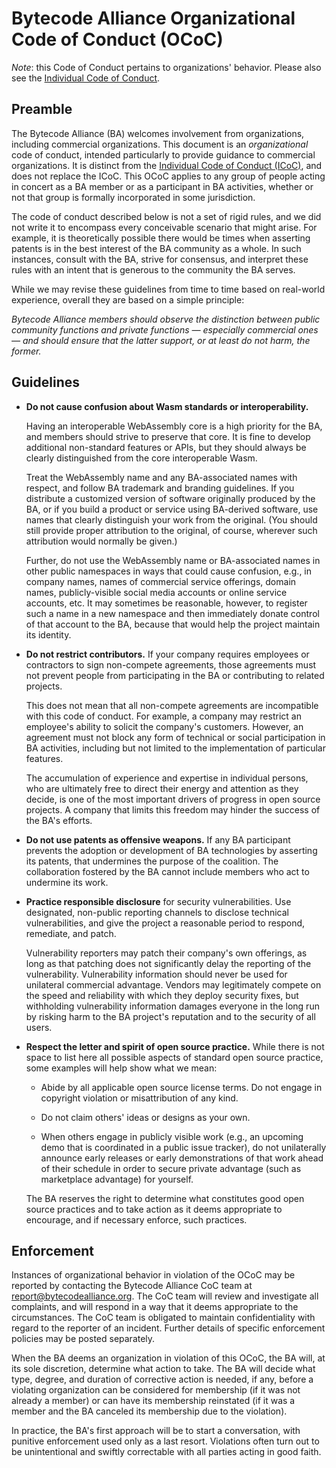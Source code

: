 # Bytecode Alliance Organizational Code of Conduct (OCoC)

*Note*: this Code of Conduct pertains to organizations' behavior. Please also see the [Individual Code of Conduct](CODE_OF_CONDUCT.md).

## Preamble

The Bytecode Alliance (BA) welcomes involvement from organizations,
including commercial organizations.  This document is an
*organizational* code of conduct, intended particularly to provide
guidance to commercial organizations.  It is distinct from the
[Individual Code of Conduct (ICoC)](CODE_OF_CONDUCT.md), and does not 
replace the ICoC. This OCoC applies to any group of people acting in 
concert as a BA member or as a participant in BA activities, whether 
or not that group is formally incorporated in some jurisdiction.

The code of conduct described below is not a set of rigid rules, and
we did not write it to encompass every conceivable scenario that might
arise.  For example, it is theoretically possible there would be times
when asserting patents is in the best interest of the BA community as
a whole.  In such instances, consult with the BA, strive for
consensus, and interpret these rules with an intent that is generous
to the community the BA serves.

While we may revise these guidelines from time to time based on
real-world experience, overall they are based on a simple principle:

*Bytecode Alliance members should observe the distinction between
 public community functions and private functions — especially
 commercial ones — and should ensure that the latter support, or at
 least do not harm, the former.*

## Guidelines

 * **Do not cause confusion about Wasm standards or interoperability.** 
 
   Having an interoperable WebAssembly core is a high priority for
   the BA, and members should strive to preserve that core.  It is fine
   to develop additional non-standard features or APIs, but they
   should always be clearly distinguished from the core interoperable
   Wasm.
 
   Treat the WebAssembly name and any BA-associated names with
   respect, and follow BA trademark and branding guidelines.  If you
   distribute a customized version of software originally produced by
   the BA, or if you build a product or service using BA-derived
   software, use names that clearly distinguish your work from the
   original.  (You should still provide proper attribution to the
   original, of course, wherever such attribution would normally be
   given.)
     
   Further, do not use the WebAssembly name or BA-associated names in
   other public namespaces in ways that could cause confusion, e.g.,
   in company names, names of commercial service offerings, domain
   names, publicly-visible social media accounts or online service
   accounts, etc.  It may sometimes be reasonable, however, to
   register such a name in a new namespace and then immediately donate
   control of that account to the BA, because that would help the project
   maintain its identity.
     
 * **Do not restrict contributors.** If your company requires
   employees or contractors to sign non-compete agreements, those
   agreements must not prevent people from participating in the BA or
   contributing to related projects.

   This does not mean that all non-compete agreements are incompatible
   with this code of conduct.  For example, a company may restrict an
   employee's ability to solicit the company's customers.  However, an
   agreement must not block any form of technical or social
   participation in BA activities, including but not limited to the
   implementation of particular features.

   The accumulation of experience and expertise in individual persons,
   who are ultimately free to direct their energy and attention as
   they decide, is one of the most important drivers of progress in
   open source projects.  A company that limits this freedom may hinder
   the success of the BA's efforts.

 * **Do not use patents as offensive weapons.** If any BA participant
   prevents the adoption or development of BA technologies by
   asserting its patents, that undermines the purpose of the
   coalition.  The collaboration fostered by the BA cannot include
   members who act to undermine its work.
 
 * **Practice responsible disclosure** for security vulnerabilities.
   Use designated, non-public reporting channels to disclose technical
   vulnerabilities, and give the project a reasonable period to
   respond, remediate, and patch.

   Vulnerability reporters may patch their company's own offerings, as
   long as that patching does not significantly delay the reporting of
   the vulnerability.  Vulnerability information should never be used
   for unilateral commercial advantage.  Vendors may legitimately
   compete on the speed and reliability with which they deploy
   security fixes, but withholding vulnerability information damages
   everyone in the long run by risking harm to the BA project's
   reputation and to the security of all users.

 * **Respect the letter and spirit of open source practice.** While
     there is not space to list here all possible aspects of standard
     open source practice, some examples will help show what we mean:

   * Abide by all applicable open source license terms.  Do not engage
     in copyright violation or misattribution of any kind.

   * Do not claim others' ideas or designs as your own.

   * When others engage in publicly visible work (e.g., an upcoming
     demo that is coordinated in a public issue tracker), do not
     unilaterally announce early releases or early demonstrations of
     that work ahead of their schedule in order to secure private
     advantage (such as marketplace advantage) for yourself.

   The BA reserves the right to determine what constitutes good open
   source practices and to take action as it deems appropriate to
   encourage, and if necessary enforce, such practices.

## Enforcement

Instances of organizational behavior in violation of the OCoC may 
be reported by contacting the Bytecode Alliance CoC team at 
[report@bytecodealliance.org](mailto:report@bytecodealliance.org). The 
CoC team will review and investigate all complaints, and will respond 
in a way that it deems appropriate to the circumstances. The CoC team 
is obligated to maintain confidentiality with regard to the reporter of 
an incident. Further details of specific enforcement policies may be 
posted separately.

When the BA deems an organization in violation of this OCoC, the BA
will, at its sole discretion, determine what action to take.  The BA
will decide what type, degree, and duration of corrective action is
needed, if any, before a violating organization can be considered for
membership (if it was not already a member) or can have its membership
reinstated (if it was a member and the BA canceled its membership due
to the violation).

In practice, the BA's first approach will be to start a conversation,
with punitive enforcement used only as a last resort.  Violations
often turn out to be unintentional and swiftly correctable with all
parties acting in good faith.
